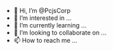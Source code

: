 - 👋 Hi, I’m @PcjsCorp
- 👀 I’m interested in ...
- 🌱 I’m currently learning ...
- 💞️ I’m looking to collaborate on ...
- 📫 How to reach me ...

<!---
PcjsCorp/PcjsCorp is a ✨ special ✨ repository because its `README.md` (this file) appears on your GitHub profile.
You can click the Preview link to take a look at your changes.
--->

